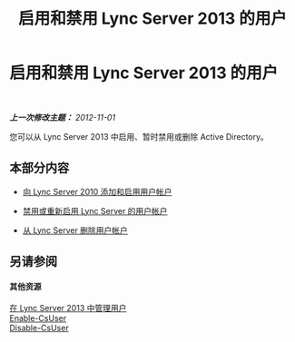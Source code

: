﻿---
title: 启用和禁用 Lync Server 2013 的用户
TOCTitle: 启用和禁用 Lync Server 2013 的用户
ms:assetid: 796ac454-58a9-41ac-80c2-3723a127d214
ms:mtpsurl: https://technet.microsoft.com/zh-cn/library/JJ688099(v=OCS.15)
ms:contentKeyID: 49888471
ms.date: 05/19/2016
mtps_version: v=OCS.15
ms.translationtype: HT
---

# 启用和禁用 Lync Server 2013 的用户

 

_**上一次修改主题：** 2012-11-01_

您可以从 Lync Server 2013 中启用、暂时禁用或删除 Active Directory。

## 本部分内容

  - [向 Lync Server 2010 添加和启用用户帐户](lync-server-2013-add-and-enable-user-account-for-lync-server.md)

  - [禁用或重新启用 Lync Server 的用户帐户](lync-server-2013-disable-or-re-enable-user-account-for-lync-server.md)

  - [从 Lync Server 删除用户帐户](lync-server-2013-remove-a-user-account-from-lync-server.md)

## 另请参阅

#### 其他资源

[在 Lync Server 2013 中管理用户](lync-server-2013-managing-users-in-lync-server.md)  
[Enable-CsUser](enable-csuser.md)  
[Disable-CsUser](disable-csuser.md)

